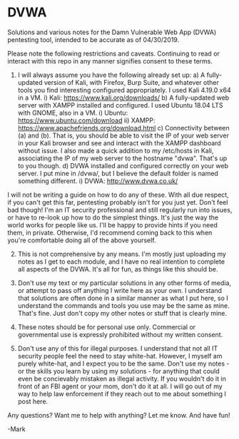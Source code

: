 # DVWA
Solutions and various notes for the Damn Vulnerable Web App (DVWA) pentesting tool, intended to be accurate as of 04/30/2019.

Please note the following restrictions and caveats. Continuing to read or interact with this repo in any manner signifies consent to these terms.

1) I will always assume you have the following already set up:
  a) A fully-updated version of Kali, with Firefox, Burp Suite, and whatever other tools you find interesting configured appropriately. I used Kali 4.19.0 x64 in a VM.
    i) Kali: https://www.kali.org/downloads/
  b) A fully-updated web server with XAMPP installed and configured. I used Ubuntu 18.04 LTS with GNOME, also in a VM.
    i) Ubuntu: https://www.ubuntu.com/download
    ii) XAMPP: https://www.apachefriends.org/download.html
  c) Connectivity between (a) and (b). That is, you should be able to visit the IP of your web server in your Kali browser and see and interact with the XAMPP dashboard without issue. I also made a quick addition to my /etc/hosts in Kali, associating the IP of my web server to the hostname "dvwa". That's up to you though.
  d) DVWA installed and configured correctly on your web server. I put mine in /dvwa/, but I believe the default folder is named something different.
    i) DVWA: http://www.dvwa.co.uk/
  
  I will not be writing a guide on how to do any of these. With all due respect, if you can't get this far, pentesting probably isn't for you just yet. Don't feel bad though! I'm an IT security professional and still regularly run into issues, or have to re-look up how to do the simplest things. It's just the way the world works for people like us. I'll be happy to provide hints if you need them, in private. Otherwise, I'd recommend coming back to this when you're comfortable doing all of the above yourself.

2) This is not comprehensive by any means. I'm mostly just uploading my notes as I get to each module, and I have no real intention to complete all aspects of the DVWA. It's all for fun, as things like this should be.

3) Don't use my text or my particular solutions in any other forms of media, or attempt to pass off anything I write here as your own. I understand that solutions are often done in a similar manner as what I put here, so I understand the commands and tools you use may be the same as mine. That's fine. Just don't copy my other notes or stuff that is clearly mine. 

4) These notes should be for personal use only. Commercial or governmental use is expressly prohibited without my written consent.

5) Don't use any of this for illegal purposes. I understand that not all IT security people feel the need to stay white-hat. However, I myself am purely white-hat, and I expect you to be the same. Don't use my notes - or the skills you learn by using my solutions - for anything that could even be concievably mistaken as illegal activity. If you wouldn't do it in front of an FBI agent or your mom, don't do it at all. I will go out of my way to help law enforcement if they reach out to me about something I post here. 

Any questions? Want me to help with anything? Let me know. And have fun!

-Mark
